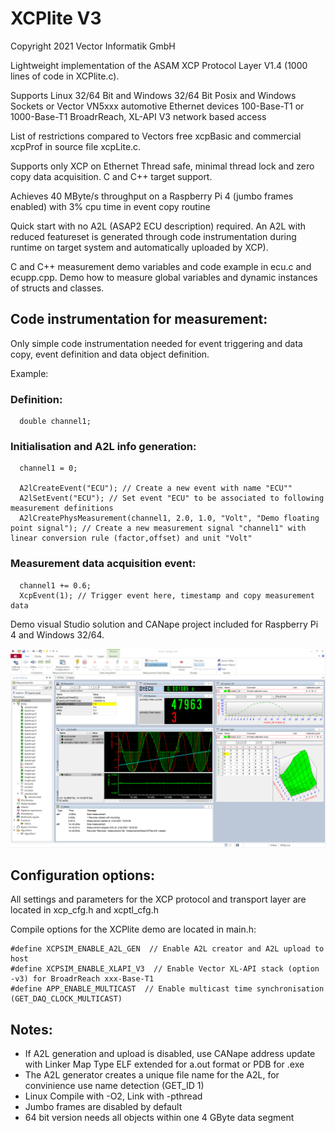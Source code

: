 
# XCPlite V3

Copyright 2021 Vector Informatik GmbH

Lightweight implementation of the ASAM XCP Protocol Layer V1.4 (1000 lines of code in XCPlite.c).

Supports Linux 32/64 Bit and Windows 32/64 Bit 
Posix and Windows Sockets or Vector VN5xxx automotive Ethernet devices
100-Base-T1 or 1000-Base-T1 BroadrReach, XL-API V3 network based access

List of restrictions compared to Vectors free xcpBasic and commercial xcpProf in source file xcpLite.c.

Supports only XCP on Ethernet
Thread safe, minimal thread lock and zero copy data acquisition.
C and C++ target support.

Achieves 40 MByte/s throughput on a Raspberry Pi 4 (jumbo frames enabled) with 3% cpu time in event copy routine

Quick start with no A2L (ASAP2 ECU description) required. 
An A2L with reduced featureset is generated through code instrumentation during runtime on target system 
and automatically uploaded by XCP).

C and C++ measurement demo variables and code example in ecu.c and ecupp.cpp.
Demo how to measure global variables and dynamic instances of structs and classes.


## Code instrumentation for measurement:

Only simple code instrumentation needed for event triggering and data copy, event definition and data object definition.

Example:

### Definition:
```
  double channel1;
```

### Initialisation and A2L info generation:

```
  channel1 = 0;
  
  A2lCreateEvent("ECU"); // Create a new event with name "ECU""
  A2lSetEvent("ECU"); // Set event "ECU" to be associated to following measurement definitions
  A2lCreatePhysMeasurement(channel1, 2.0, 1.0, "Volt", "Demo floating point signal"); // Create a new measurement signal "channel1" with linear conversion rule (factor,offset) and unit "Volt"
```


### Measurement data acquisition event:

```
  channel1 += 0.6;
  XcpEvent(1); // Trigger event here, timestamp and copy measurement data
```

Demo visual Studio solution and CANape project included for Raspberry Pi 4 and Windows 32/64. 

![CANape](Screenshot.png)




## Configuration options:

All settings and parameters for the XCP protocol and transport layer are located in xcp_cfg.h and xcptl_cfg.h

Compile options for the XCPlite demo are located in main.h:
```
#define XCPSIM_ENABLE_A2L_GEN  // Enable A2L creator and A2L upload to host
#define XCPSIM_ENABLE_XLAPI_V3  // Enable Vector XL-API stack (option -v3) for BroadrReach xxx-Base-T1
#define APP_ENABLE_MULTICAST  // Enable multicast time synchronisation (GET_DAQ_CLOCK_MULTICAST)

```

## Notes:
- If A2L generation and upload is disabled, use CANape address update with Linker Map Type ELF extended for a.out format or PDB for .exe 
- The A2L generator creates a unique file name for the A2L, for convinience use name detection (GET_ID 1) 
- Linux Compile with -O2, Link with -pthread
- Jumbo frames are disabled by default
- 64 bit version needs all objects within one 4 GByte data segment  



















